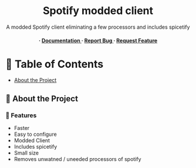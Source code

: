 <div align='center'>

<h1>Spotify modded client</h1>
<p>A modded Spotify client eliminating a few processors and includes spicetify</p>

<h4> <span> · </span> <a href="https://github.com/xkt0001/Modtify/blob/master/README.md"> Documentation </a> <span> · </span> <a href="https://github.com/xkt0001/Modtify/issues"> Report Bug </a> <span> · </span> <a href="https://github.com/xkt0001/Modtify/issues"> Request Feature </a> </h4>


</div>

# :notebook_with_decorative_cover: Table of Contents

- [About the Project](#star2-about-the-project)


## :star2: About the Project

### :dart: Features
- Faster
- Easy to configure
- Modded Client
- Includes spicetify
- Small size
- Removes unwatned / uneeded processors of spotify

